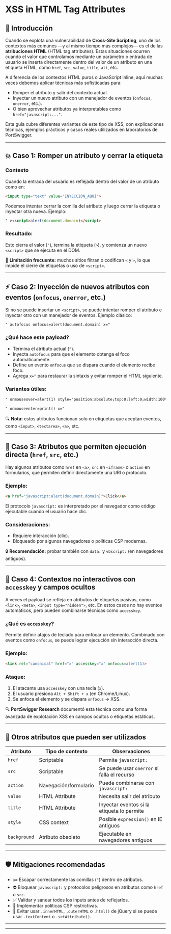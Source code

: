 # XSS in HTML Tag Attributes

## 🧠 Introducción

Cuando se explota una vulnerabilidad de **Cross-Site Scripting**, uno de los contextos más comunes —y al mismo tiempo más complejos— es el de las **atribuciones HTML** (HTML tag attributes). Estas situaciones ocurren cuando el valor que controlamos mediante un parámetro o entrada de usuario se inserta directamente dentro del valor de un atributo en una etiqueta HTML, como `href`, `src`, `value`, `title`, `alt`, etc.

A diferencia de los contextos HTML puros o JavaScript inline, aquí muchas veces debemos aplicar técnicas más sofisticadas para:

* Romper el atributo y salir del contexto actual.
* Inyectar un nuevo atributo con un manejador de eventos (`onfocus`, `onerror`, etc.).
* O bien aprovechar atributos ya interpretables como `href="javascript:..."`.

Esta guía cubre diferentes variantes de este tipo de XSS, con explicaciones técnicas, ejemplos prácticos y casos reales utilizados en laboratorios de PortSwigger.

---

## 💥 Caso 1: Romper un atributo y cerrar la etiqueta

### Contexto

Cuando la entrada del usuario es reflejada dentro del valor de un atributo como en:

```html
<input type="text" value="INYECCIÓN_AQUÍ">
```

Podemos intentar cerrar la comilla del atributo y luego cerrar la etiqueta o inyectar otra nueva. Ejemplo:

```html
" ><script>alert(document.domain)</script>
```

### Resultado:

Esto cierra el valor (`"`), termina la etiqueta (`>`), y comienza un nuevo `<script>` que se ejecuta en el DOM.

🔐 **Limitación frecuente:** muchos sitios filtran o codifican `<` y `>`, lo que impide el cierre de etiquetas o uso de `<script>`.

---

## ⚡ Caso 2: Inyección de nuevos atributos con eventos (`onfocus`, `onerror`, etc.)

Si no se puede insertar un `<script>`, se puede intentar romper el atributo e inyectar otro con un manejador de eventos. Ejemplo clásico:

```html
" autofocus onfocus=alert(document.domain) x="
```

### ¿Qué hace este payload?

* Termina el atributo actual (`"`).
* Inyecta `autofocus` para que el elemento obtenga el foco automáticamente.
* Define un evento `onfocus` que se dispara cuando el elemento recibe foco.
* Agrega `x="` para restaurar la sintaxis y evitar romper el HTML siguiente.

### Variantes útiles:

```html
" onmouseover=alert(1) style="position:absolute;top:0;left:0;width:100%;height:100%"
```

```html
" onmouseenter=print() x="
```

🔍 **Nota:** estos atributos funcionan solo en etiquetas que aceptan eventos, como `<input>`, `<textarea>`, `<a>`, etc.

---

## 🔗 Caso 3: Atributos que permiten ejecución directa (`href`, `src`, etc.)

Hay algunos atributos como `href` en `<a>`, `src` en `<iframe>` o `action` en formularios, que permiten definir directamente una URI o protocolo.

### Ejemplo:

```html
<a href="javascript:alert(document.domain)">Click</a>
```

El protocolo `javascript:` es interpretado por el navegador como código ejecutable cuando el usuario hace clic.

### Consideraciones:

* Requiere interacción (clic).
* Bloqueado por algunos navegadores o políticas CSP modernas.

🔒 **Recomendación:** probar también con `data:` y `vbscript:` (en navegadores antiguos).

---

## 🧪 Caso 4: Contextos no interactivos con `accesskey` y campos ocultos

A veces el payload se refleja en atributos de etiquetas pasivas, como `<link>`, `<meta>`, `<input type="hidden">`, etc. En estos casos no hay eventos automáticos, pero pueden combinarse técnicas como `accesskey`.

### ¿Qué es `accesskey`?

Permite definir atajos de teclado para enfocar un elemento. Combinado con eventos como `onfocus`, se puede lograr ejecución sin interacción directa.

### Ejemplo:

```html
<link rel="canonical" href="x" accesskey="x" onfocus=alert(1)>
```

### Ataque:

1. El atacante usa `accesskey` con una tecla (`x`).
2. El usuario presiona `Alt + Shift + x` (en Chrome/Linux).
3. Se enfoca el elemento y se dispara `onfocus` → XSS.

🔍 **PortSwigger Research** documentó esta técnica como una forma avanzada de explotación XSS en campos ocultos o etiquetas estáticas.

---

## 🔬 Otros atributos que pueden ser utilizados

| Atributo     | Tipo de contexto      | Observaciones                               |
| ------------ | --------------------- | ------------------------------------------- |
| `href`       | Scriptable            | Permite `javascript:`                       |
| `src`        | Scriptable            | Se puede usar `onerror` si falla el recurso |
| `action`     | Navegación/formulario | Puede combinarse con `javascript:`          |
| `value`      | HTML Attribute        | Necesita salir del atributo                 |
| `title`      | HTML Attribute        | Inyectar eventos si la etiqueta lo permite  |
| `style`      | CSS context           | Posible `expression()` en IE antiguos       |
| `background` | Atributo obsoleto     | Ejecutable en navegadores antiguos          |

---

## 🛡️ Mitigaciones recomendadas

* ✂️ Escapar correctamente las comillas (`"`) dentro de atributos.
* ⛔ Bloquear `javascript:` y protocolos peligrosos en atributos como `href` o `src`.
* ✅ Validar y sanear todos los inputs antes de reflejarlos.
* 🔐 Implementar políticas CSP restrictivas.
* 🧼 Evitar usar `.innerHTML`, `.outerHTML` o `.html()` de jQuery si se puede usar `.textContent` o `.setAttribute()`.

---

---

